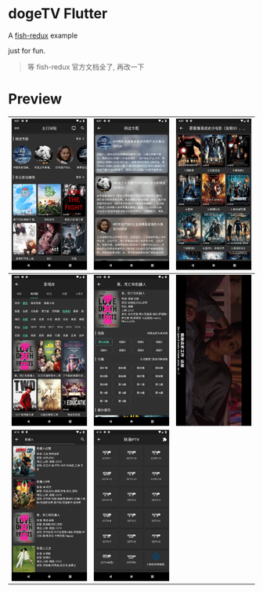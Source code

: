 # dogeTV Flutter

A [fish-redux](https://github.com/alibaba/fish-redux) example

just for fun.

> 等 fish-redux 官方文档全了, 再改一下

# Preview
| ![Demo](./screenshots/1.png) | ![Demo](./screenshots/2.png) | ![Demo](./screenshots/3.png) |
| :-: | :-: | :-: |
| ![Demo](./screenshots/4.png) | ![Demo](./screenshots/5.png) | ![Demo](./screenshots/6.png) |
| ![Demo](./screenshots/7.png) | ![Demo](./screenshots/8.png) |  |
